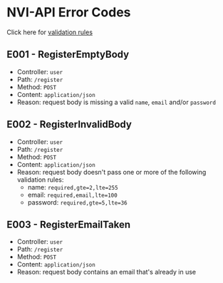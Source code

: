 # NVI-API Error Codes

Click here for [validation rules](https://github.com/go-playground/validator#baked-in-validations)

## E001 - RegisterEmptyBody

- Controller: `user`
- Path: `/register`
- Method: `POST`
- Content: `application/json`
- Reason: request body is missing a valid `name`, `email` and/or `password`

## E002 - RegisterInvalidBody

- Controller: `user`
- Path: `/register`
- Method: `POST`
- Content: `application/json`
- Reason: request body doesn't pass one or more of the following validation rules:
  - name: `required,gte=2,lte=255`
  - email: `required,email,lte=100`
  - password: `required,gte=5,lte=36`

## E003 - RegisterEmailTaken

- Controller: `user`
- Path: `/register`
- Method: `POST`
- Content: `application/json`
- Reason: request body contains an email that's already in use
